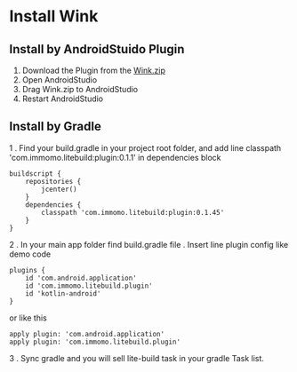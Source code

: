 # Install Wink

## Install by AndroidStuido Plugin
1. Download the Plugin from the [Wink.zip](https://s.momocdn.com/s1/u/dcehhhadi/Wink-0.0.3.zip)
2. Open AndroidStudio 
3. Drag Wink.zip to AndroidStudio 
4. Restart AndroidStudio


## Install by Gradle
1 . Find your build.gradle in your project root folder, and add line classpath 'com.immomo.litebuild:plugin:0.1.1' in dependencies block
```
buildscript {
    repositories {
        jcenter()
    }
    dependencies {
        classpath 'com.immomo.litebuild:plugin:0.1.45'
    }
}
```
2 . In your main app folder find build.gradle file . Insert line plugin config like demo code
```
plugins {
    id 'com.android.application'
    id 'com.immomo.litebuild.plugin'
    id 'kotlin-android'
}
```
or like this 

    apply plugin: 'com.android.application'
    apply plugin: 'com.immomo.litebuild.plugin'

3 . Sync gradle and you will sell lite-build task in your gradle Task list.